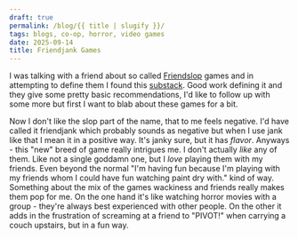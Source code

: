 ```yaml
---
draft: true
permalink: /blog/{{ title | slugify }}/
tags: blogs, co-op, horror, video games
date: 2025-09-14
title: Friendjank Games
---
```

I was talking with a friend about so called [Friendslop](https://knowyourmeme.com/memes/friendslop) games and in attempting to define them I found this [substack](https://exploringthegames.substack.com/p/what-is-friendslop-lethal-company-co-op-games). Good work defining it and they give some pretty basic recommendations, I'd like to follow up with some more but first I want to blab about these games for a bit.

Now I don't like the slop part of the name, that to me feels negative. I'd have called it friendjank which probably sounds as negative but when I use jank like that I mean it in a positive way. It's janky sure, but it has _flavor_. Anyways - this "new" breed of game really intrigues me. I don't actually _like_ any of them. Like not a single goddamn one, but I _love_ playing them with my friends. Even beyond the normal "I'm having fun because I'm playing with my friends whom I could have fun watching paint dry with." kind of way. Something about the mix of the games wackiness and friends really makes them pop for me. On the one hand it's like watching horror movies with a group - they're always best experienced with other people. On the other it adds in the frustration of screaming at a friend to "PIVOT!" when carrying a couch upstairs, but in a fun way.